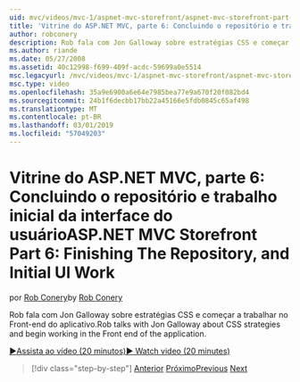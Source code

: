 ```yaml
---
uid: mvc/videos/mvc-1/aspnet-mvc-storefront/aspnet-mvc-storefront-part-6-finishing-the-repository-and-initial-ui-work
title: 'Vitrine do ASP.NET MVC, parte 6: Concluindo o repositório e trabalho de interface do usuário inicial | Microsoft Docs'
author: robconery
description: Rob fala com Jon Galloway sobre estratégias CSS e começar a trabalhar no Front-end do aplicativo.
ms.author: riande
ms.date: 05/27/2008
ms.assetid: 40c12998-f699-409f-acdc-59699a0e5514
msc.legacyurl: /mvc/videos/mvc-1/aspnet-mvc-storefront/aspnet-mvc-storefront-part-6-finishing-the-repository-and-initial-ui-work
msc.type: video
ms.openlocfilehash: 35a9e6900a6e64e7985bea77e9a670f20f082bd4
ms.sourcegitcommit: 24b1f6decbb17bb22a45166e5fdb0845c65af498
ms.translationtype: MT
ms.contentlocale: pt-BR
ms.lasthandoff: 03/01/2019
ms.locfileid: "57049203"
---
```

<a name="aspnet-mvc-storefront-part-6-finishing-the-repository-and-initial-ui-work"></a><span data-ttu-id="e43df-103">Vitrine do ASP.NET MVC, parte 6: Concluindo o repositório e trabalho inicial da interface do usuário</span><span class="sxs-lookup"><span data-stu-id="e43df-103">ASP.NET MVC Storefront Part 6: Finishing The Repository, and Initial UI Work</span></span>
====================
<span data-ttu-id="e43df-104">por [Rob Conery](https://github.com/robconery)</span><span class="sxs-lookup"><span data-stu-id="e43df-104">by [Rob Conery](https://github.com/robconery)</span></span>

<span data-ttu-id="e43df-105">Rob fala com Jon Galloway sobre estratégias CSS e começar a trabalhar no Front-end do aplicativo.</span><span class="sxs-lookup"><span data-stu-id="e43df-105">Rob talks with Jon Galloway about CSS strategies and begin working in the Front end of the application.</span></span>

[<span data-ttu-id="e43df-106">&#9654;Assista ao vídeo (20 minutos)</span><span class="sxs-lookup"><span data-stu-id="e43df-106">&#9654; Watch video (20 minutes)</span></span>](https://channel9.msdn.com/Blogs/ASP-NET-Site-Videos/aspnet-mvc-storefront-part-6-finishing-the-repository-and-initial-ui-work)

> [!div class="step-by-step"]
> <span data-ttu-id="e43df-107">[Anterior](aspnet-mvc-storefront-part-5-globalization.md)
> [Próximo](aspnet-mvc-storefront-part-7-routing-and-ui-work.md)</span><span class="sxs-lookup"><span data-stu-id="e43df-107">[Previous](aspnet-mvc-storefront-part-5-globalization.md)
[Next](aspnet-mvc-storefront-part-7-routing-and-ui-work.md)</span></span>
